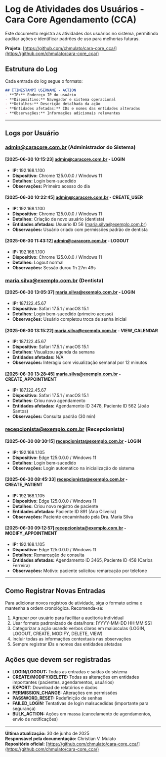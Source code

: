 # Log de Atividades dos Usuários - Cara Core Agendamento (CCA)

Este documento registra as atividades dos usuários no sistema, permitindo auditar ações e identificar padrões de uso para melhorias futuras.

**Projeto:** [https://github.com/chmulato/cara-core_cca/](https://github.com/chmulato/cara-core_cca/)

## Estrutura do Log

Cada entrada do log segue o formato:

```markdown
## [TIMESTAMP] USERNAME - ACTION
- **IP:** Endereço IP do usuário
- **Dispositivo:** Navegador e sistema operacional
- **Detalhes:** Descrição detalhada da ação
- **Entidades afetadas:** IDs e nomes das entidades alteradas
- **Observações:** Informações adicionais relevantes
```

---

## Logs por Usuário

### admin@caracore.com.br (Administrador do Sistema)

#### [2025-06-30 10:15:23] admin@caracore.com.br - LOGIN

- **IP:** 192.168.1.100
- **Dispositivo:** Chrome 125.0.0.0 / Windows 11
- **Detalhes:** Login bem-sucedido
- **Observações:** Primeiro acesso do dia

#### [2025-06-30 10:22:45] admin@caracore.com.br - CREATE_USER

- **IP:** 192.168.1.100
- **Dispositivo:** Chrome 125.0.0.0 / Windows 11
- **Detalhes:** Criação de novo usuário (dentista)
- **Entidades afetadas:** Usuario ID 56 (maria.silva@exemplo.com.br)
- **Observações:** Usuário criado com permissões padrão de dentista

#### [2025-06-30 11:43:12] admin@caracore.com.br - LOGOUT

- **IP:** 192.168.1.100
- **Dispositivo:** Chrome 125.0.0.0 / Windows 11
- **Detalhes:** Logout normal
- **Observações:** Sessão durou 1h 27m 49s

### maria.silva@exemplo.com.br (Dentista)

#### [2025-06-30 13:05:37] maria.silva@exemplo.com.br - LOGIN

- **IP:** 187.122.45.67
- **Dispositivo:** Safari 17.5.1 / macOS 15.1
- **Detalhes:** Login bem-sucedido (primeiro acesso)
- **Observações:** Usuário completou troca de senha inicial

#### [2025-06-30 13:15:22] maria.silva@exemplo.com.br - VIEW_CALENDAR

- **IP:** 187.122.45.67
- **Dispositivo:** Safari 17.5.1 / macOS 15.1
- **Detalhes:** Visualizou agenda da semana
- **Entidades afetadas:** N/A
- **Observações:** Interagiu com visualização semanal por 12 minutos

#### [2025-06-30 13:28:45] maria.silva@exemplo.com.br - CREATE_APPOINTMENT

- **IP:** 187.122.45.67
- **Dispositivo:** Safari 17.5.1 / macOS 15.1
- **Detalhes:** Criou novo agendamento
- **Entidades afetadas:** Agendamento ID 3478, Paciente ID 562 (João Santos)
- **Observações:** Consulta padrão (30 min)

### recepcionista@exemplo.com.br (Recepcionista)

#### [2025-06-30 08:30:15] recepcionista@exemplo.com.br - LOGIN

- **IP:** 192.168.1.105
- **Dispositivo:** Edge 125.0.0.0 / Windows 11
- **Detalhes:** Login bem-sucedido
- **Observações:** Login automático na inicialização do sistema

#### [2025-06-30 08:45:33] recepcionista@exemplo.com.br - CREATE_PATIENT

- **IP:** 192.168.1.105
- **Dispositivo:** Edge 125.0.0.0 / Windows 11
- **Detalhes:** Criou novo registro de paciente
- **Entidades afetadas:** Paciente ID 891 (Ana Oliveira)
- **Observações:** Paciente encaminhado pela Dra. Maria Silva

#### [2025-06-30 09:12:57] recepcionista@exemplo.com.br - MODIFY_APPOINTMENT

- **IP:** 192.168.1.105
- **Dispositivo:** Edge 125.0.0.0 / Windows 11
- **Detalhes:** Remarcação de consulta
- **Entidades afetadas:** Agendamento ID 3465, Paciente ID 458 (Carlos Ferreira)
- **Observações:** Motivo: paciente solicitou remarcação por telefone

---

## Como Registrar Novas Entradas

Para adicionar novos registros de atividade, siga o formato acima e mantenha a ordem cronológica. Recomenda-se:

1. Agrupar por usuário para facilitar a auditoria individual
2. Usar formato padronizado de data/hora: [YYYY-MM-DD HH:MM:SS]
3. Categorizar a ação usando verbos claros em maiúsculas (LOGIN, LOGOUT, CREATE, MODIFY, DELETE, VIEW)
4. Incluir todas as informações contextuais nas observações
5. Sempre registrar IDs e nomes das entidades afetadas

## Ações que devem ser registradas

- **LOGIN/LOGOUT:** Todas as entradas e saídas do sistema
- **CREATE/MODIFY/DELETE:** Todas as alterações em entidades importantes (pacientes, agendamentos, usuários)
- **EXPORT:** Download de relatórios e dados
- **PERMISSION_CHANGE:** Alterações em permissões
- **PASSWORD_RESET:** Redefinição de senhas
- **FAILED_LOGIN:** Tentativas de login malsucedidas (importante para segurança)
- **BULK_ACTION:** Ações em massa (cancelamento de agendamentos, envio de notificações)

---

**Última atualização:** 30 de junho de 2025  
**Responsável pela documentação:** Christian V. Mulato  
**Repositório oficial:** [https://github.com/chmulato/cara-core_cca/](https://github.com/chmulato/cara-core_cca/)

